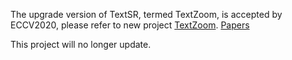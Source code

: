 The upgrade version of TextSR, termed TextZoom, is accepted by ECCV2020, please refer to new project [TextZoom](https://github.com/JasonBoy1/TextZoom). [Papers](https://arxiv.org/abs/2005.03341)

This project will no longer update.
